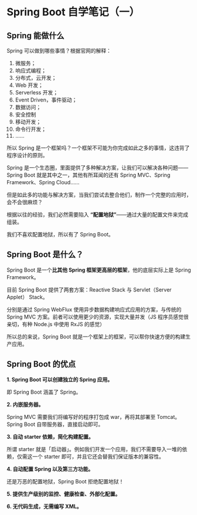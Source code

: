 # Spring Boot 自学笔记（一）

## Spring 能做什么

Spring 可以做到哪些事情？根据官网的解释：

1. 微服务；
2. 响应式编程；
3. 分布式，云开发；
4. Web 开发；
5. Serverless 开发；
6. Event Driven，事件驱动；
7. 数据访问；
8. 安全控制
9. 移动开发；
10. 命令行开发；
11. ……

所以 Spring 是一个框架吗？一个框架不可能为你完成如此之多的事情，这违背了程序设计的原则。

Spring 是一个生态圈，里面提供了多种解决方案，让我们可以解决各种问题——Spring Boot 就是其中之一，其他有所耳闻的还有 Spring MVC、Spring Framework、Spring Cloud……

但是如此多的功能与解决方案，当我们尝试去整合他们，制作一个完整的应用时，会不会很麻烦？

根据以往的经验，我们必然需要陷入 **“配置地狱”**——通过大量的配置文件来完成组装。

我们不喜欢配置地狱，所以有了 Spring Boot。

## Spring Boot 是什么？

Spring Boot 是一个**比其他 Spring 框架更高层的框架**，他的底层实际上是 Spring Framework。

目前 Spring Boot 提供了两套方案：Reactive Stack 与 Servlet（Server Applet） Stack。

分别是通过 Spring WebFlux 使用异步数据构建响应式应用的方案，与传统的 Spring MVC 方案。前者可以使用更少的资源，实现大量并发（JS 程序员感觉很亲切，有种 Node.js 中使用 RxJS 的感觉）

所以总的来说，Spring Boot 就是一个框架上的框架，可以帮你快速方便的构建生产应用。

## Spring Boot 的优点

**1. Spring Boot 可以创建独立的 Spring 应用。**

即 Spring Boot 涵盖了 Spring。

**2. 内嵌服务器。**

Spring MVC 需要我们将编写好的程序打包成 war，再将其部署至 Tomcat。Spring Boot 自带服务器，直接启动即可。

**3. 自动 starter 依赖，简化构建配置。**

所谓 starter 就是「启动器」。例如我们开发一个应用，我们不需要导入一堆的依赖，仅需这一个 starter 即可，并且它还会替我们保证版本的兼容性。

**4. 自动配置 Spring 以及第三方功能。**

还是万恶的配置地狱，Spring Boot 拒绝配置地狱！

**5. 提供生产级别的监控、健康检查、外部化配置。**

**6. 无代码生成，无需编写 XML。**
